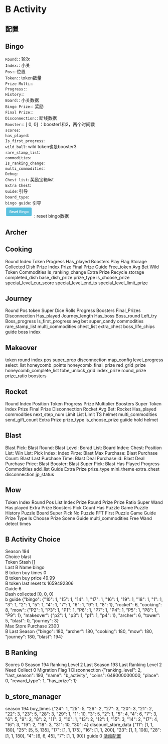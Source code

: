 # B Activity
## 配置


## Bingo
<!-- ![](images/B_bingo.png)   -->
`Round:`: 轮次    
`Index:`: 小关  
`Pos:`: 位置  
`Token:`: token数量  
`Prize Multi:`:   
`Progress:`:   
`History:`:   
`Board:`: 小关数据  
`Bingo Prize:`: 奖励  
`Final Prize:`:   
`Disconnection:`: 断线数据  
`Booster:`: [ 0, 0] ：booster1和2，两个时间戳  
`scores`:   
`has_played`:   
`Is_first_progress`:   
`wild_ball`: wild token也是booster3   
`rare_stamp_list`:   
`commodities`:   
`Is_ranking_change`:   
`multi_commodities`:   
`Debug`:   
`Chest list`: 奖励宝箱list   
`Extra Chest`:   
`Guide`: 引导  
`board_type`:   
`bingo guide`: 引导  
![](images/B_bingo_reset.png) : reset bingo数据

## Archer
## Cooking
Round
Index
Token
Progress
Has_played
Boosters
Play Flag
Storage
Collected
Dish Prize
Index Prize
Final Prize
Guide
Free_token
Avg Bet
Wild Token
Commodities
Is_ranking_change
Extra Prize
Recycle storage
completed_dish
base_dish_prize
prize_type
is_choose_prize
special_level_cur_score
special_level_end_ts
special_level_limit_prize

## Journey
Round
Pos
token
Super Dice Rolls
Progress
Boosters
Final_Prizes
Disconnection
Has_played
Journey_length
Has_boss
Boss_round
Left_try
Boss_progress
Is_first_progress
avg bet
super_candy
commodities
rare_stamp_list
multi_commodities
chest_list
extra_chest
boss_life_chips
guide
boss index

## Makeover
token
round
index
pos
super_prop
disconnection
map_config
level_progress
select_list
honeycomb_points
honeycomb_final_prize
red_grid_prize
honeycomb_complete_list
tobe_unlock_grid
index_prize
round_prize
prize_ratio
boosters
## Rocket
Round
Index
Position
Token
Progress
Prize Multiplier
Boosters
Super Token
Index Prize
Final Prize
Disconnection
Rocket Avg Bet:
Rocket Has_played
commodities
next_step_num
Limit List
Limit TS
helmet
multi_commodities
send_gift_count
Extra Prize
prize_type
is_choose_prize
guiide
hold helmet

## Blast
Blast Pick:
Blast Round:
Blast Level:
Borad List:
Board Index:
Chest:
Position List:
Win List:
Pick Index:
Index Pirze:
Blast Max Purchase:
Blast Purchase Count:
Blast Last Purchase Time:
Blast Deal Purchase id:
Blast Deal Purchase Price:
Blast Booster:
Blast Super Pick:
Blast Has Played
Progress
Commodities
add_list
Guide
Extra Prize
prize_type
mini_theme
extra_chest
disconnection
jp_status
## Mow
Token
Index
Round
Pos List
Index Prize
Round Prize
Prize Ratio
Super Wand
Has played
Extra Prize
Boosters
Pick Count
Has Puzzle Game
Puzzle History
Puzzle Board
Super Pick
No Puzzle
FFT
First Puzzle Game
Guide
Prize Type
Is Choose Prize
Scene Guide
multi_commodities
Free Wand
detect times

## B Activity Choice
Season 194<br>
Choice blast<br>
Token Stash []<br>
Last B Name bingo<br>
B token buy times 0<br>
B token buy price 49.99<br>
B token last reset ts 1659492306<br>
Guide 6<br>
Dash collected [0, 0, 0]<br>
b guide {"bingo": {"10": 1, "15": 1, "14": 1, "17": 1, "16": 1, "19": 1, "18": 1, "1": 1, "3": 1, "2": 1, "5": 1, "4": 1, "7": 1, "6": 1, "9": 1, "8": 1}, "rocket": 6, "cooking": 8, "mow": {"P2": 1, "P3": 1, "P1": 1, "P6": 1, "P7": 1, "P4": 1, "P5": 1, "P8": 1, "P9": 1}, "makeover": {"p2": 1, "p3": 1, "p1": 1, "p4": 1}, "archer": 6, "tower": 5, "blast": 0, "journey": 3}<br>
Max Store Purchase 2300<br>
B Last Season {"bingo": 180, "archer": 180, "cooking": 180, "mow": 180, "journey": 180, "blast": 194}<br>

## B Ranking
Scores 0
Season 194
Ranking Level 2
Last Season 193
Last Ranking Level 2
Need Collect 0
Migration Flag 1
Disconnection {"ranking_level": 2, "last_season": 193, "name": "b_activity", "coins": 648000000000, "place": 0, "reward_type": 1, "has_prize": 1}

## b_store_manager
season 194
buy_times {"24": 1, "25": 5, "26": 2, "27": 3, "20": 3, "21": 2, "22": 3, "23": 5, "28": 3, "29": 1, "1": 10, "3": 5, "2": 1, "5": 4, "4": 6, "7": 3, "6": 5, "9": 2, "8": 2, "11": 3, "10": 1, "13": 2, "12": 1, "15": 3, "14": 2, "17": 4, "16": 3, "19": 2, "18": 3, "31": 10, "30": 4}
discount_store_data {"11": [1, 1, 180], "25": [5, 5, 135], "17": [1, 1, 175], "16": [1, 1, 200], "23": [1, 1, 108], "28": [1, 1, 180], "4": [6, 6, 45], "7": [1, 1, 90]}
guide 0
[活动配置](Activity.md)